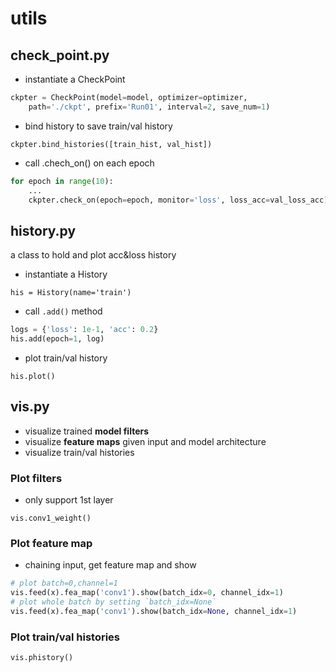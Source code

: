 # utils
## check_point.py
* instantiate a CheckPoint
```python
ckpter = CheckPoint(model=model, optimizer=optimizer,
    path='./ckpt', prefix='Run01', interval=2, save_num=1)
```
* bind history to save train/val history
```
ckpter.bind_histories([train_hist, val_hist])
```
* call .chech_on() on each epoch
```python
for epoch in range(10):
    ...
    ckpter.check_on(epoch=epoch, monitor='loss', loss_acc=val_loss_acc)
```
## history.py
a class to hold and plot acc&loss history
* instantiate a History
```
his = History(name='train')
```
* call `.add()` method
```python
logs = {'loss': 1e-1, 'acc': 0.2}
his.add(epoch=1, log)
```
* plot train/val history
```
his.plot()
```
## vis.py
* visualize trained **model filters**
* visualize **feature maps** given input and model architecture
* visualize train/val histories
### Plot filters
* only support 1st layer
```
vis.conv1_weight()
```

### Plot feature map
* chaining input, get feature map and show
```python
# plot batch=0,channel=1
vis.feed(x).fea_map('conv1').show(batch_idx=0, channel_idx=1)
# plot whole batch by setting `batch_idx=None`
vis.feed(x).fea_map('conv1').show(batch_idx=None, channel_idx=1)
```

### Plot train/val histories
```
vis.phistory()
```